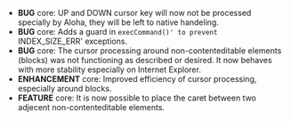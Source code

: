 - **BUG** core: UP and DOWN cursor key will now not be processed specially by
          Aloha, they will be left to native handeling.
- **BUG** core: Adds a guard in `execCommand()' to prevent `INDEX_SIZE_ERR'
          exceptions.
- **BUG** core: The cursor processing around non-contenteditable elements
          (blocks) was not functioning as described or desired.  It now behaves
		  with more stability especially on Internet Explorer.
- **ENHANCEMENT** core: Improved efficiency of cursor processing,
                  especially around blocks.
- **FEATURE** core: It is now possible to place the caret between two adjecent
              non-contenteditable elements.
